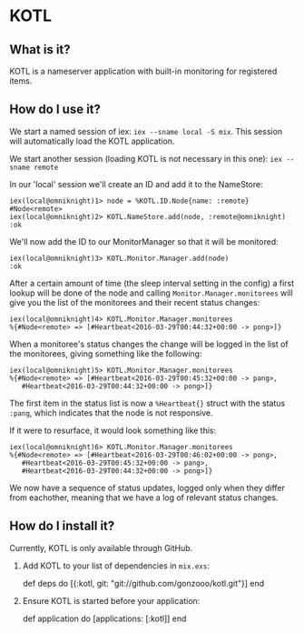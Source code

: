 # KOTL

## What is it?
KOTL is a nameserver application with built-in monitoring for registered items.

## How do I use it?
We start a named session of iex: `iex --sname local -S mix`.
This session will automatically load the KOTL application.

We start another session (loading KOTL is not necessary in this one):
`iex --sname remote`

In our 'local' session we'll create an ID and add it to the NameStore:

    iex(local@omniknight)1> node = %KOTL.ID.Node{name: :remote}
    #Node<remote>
    iex(local@omniknight)2> KOTL.NameStore.add(node, :remote@omniknight)
    :ok
    
    
We'll now add the ID to our MonitorManager so that it will be monitored:

    iex(local@omniknight)3> KOTL.Monitor.Manager.add(node)
    :ok

After a certain amount of time (the sleep interval setting in the config)
a first lookup will be done of the node and calling `Monitor.Manager.monitorees`
will give you the list of the monitorees and their recent status changes:

    iex(local@omniknight)4> KOTL.Monitor.Manager.monitorees
    %{#Node<remote> => [#Heartbeat<2016-03-29T00:44:32+00:00 -> pong>]}
           
When a monitoree's status changes the change will be logged in the list of the
monitorees, giving something like the following:

    iex(local@omniknight)5> KOTL.Monitor.Manager.monitorees
    %{#Node<remote> => [#Heartbeat<2016-03-29T00:45:32+00:00 -> pang>,
       #Heartbeat<2016-03-29T00:44:32+00:00 -> pong>]}

The first item in the status list is now a `%Heartbeat{}` struct with the status
`:pang`, which indicates that the node is not responsive.

If it were to resurface, it would look something like this:

    iex(local@omniknight)6> KOTL.Monitor.Manager.monitorees
    %{#Node<remote> => [#Heartbeat<2016-03-29T00:46:02+00:00 -> pong>,
       #Heartbeat<2016-03-29T00:45:32+00:00 -> pang>,
       #Heartbeat<2016-03-29T00:44:32+00:00 -> pong>]}

We now have a sequence of status updates, logged only when they differ from
eachother, meaning that we have a log of relevant status changes.

## How do I install it?
Currently, KOTL is only available through GitHub.

  1. Add KOTL to your list of dependencies in `mix.exs`:

        def deps do
          [{:kotl, git: "git://github.com/gonzooo/kotl.git"}]
        end

  2. Ensure KOTL is started before your application:

        def application do
          [applications: [:kotl]]
        end

